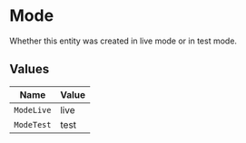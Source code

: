 # Mode

Whether this entity was created in live mode or in test mode.


## Values

| Name       | Value      |
| ---------- | ---------- |
| `ModeLive` | live       |
| `ModeTest` | test       |